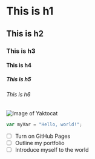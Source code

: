 # This is h1
## This is h2
### This is h3
#### This is h4
##### This is h5
###### This is h6

![Image of Yaktocat](https://octodex.github.com/images/yaktocat.png)

``` javascript
var myVar = "Hello, world!";
```

- [ ] Turn on GitHub Pages
- [ ] Outline my portfolio
- [ ] Introduce myself to the world
